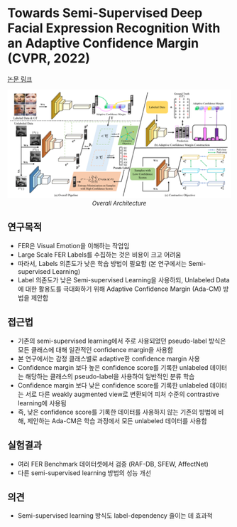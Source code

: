 # Towards Semi-Supervised Deep Facial Expression Recognition With an Adaptive Confidence Margin (CVPR, 2022)

[논문 링크](https://openaccess.thecvf.com/content/CVPR2022/html/Li_Towards_Semi-Supervised_Deep_Facial_Expression_Recognition_With_an_Adaptive_Confidence_CVPR_2022_paper.html)

<p align="center">
    <img width="600" alt='fig1' src="../img/li2022towards.png?raw=true"></br>
    <em><font size=2>Overall Architecture</font></em>
</p>

## 연구목적
- FER은 Visual Emotion을 이해하는 작업임 
- Large Scale FER Labels를 수집하는 것은 비용이 크고 어려움 
- 따라서, Labels 의존도가 낮은 학습 방법이 필요함 (본 연구에서는 Semi-supervised Learning) 
- Label 의존도가 낮은 Semi-supervised Learning을 사용하되, Unlabeled Data에 대한 활용도를 극대화하기 위해 Adaptive Confidence Margin (Ada-CM) 방법을 제안함 

## 접근법
- 기존의 semi-supervised learning에서 주로 사용되었던 pseudo-label 방식은 모든 클래스에 대해 일관적인 confidence margin을 사용함
- 본 연구에서는 감정 클래스별로 adaptive한 confidence margin 사용
- Confidence margin 보다 높은 confidence score를 기록한 unlabeled 데이터는 해당하는 클래스의 pseudo-label을 사용하여 일반적인 분류 학습
- Confidence margin 보다 낮은 confidence score를 기록한 unlabeled 데이터는 서로 다른 weakly augmented view로 변환되어 피처 수준의 contrastive learning에 사용됨
- 즉, 낮은 confidence score를 기록한 데이터를 사용하지 않는 기존의 방법에 비해, 제안하는 Ada-CM은 학습 과정에서 모든 unlabeled 데이터를 사용함
  
## 실험결과
- 여러 FER Benchmark 데이터셋에서 검증 (RAF-DB, SFEW, AffectNet)
- 다른 semi-supervised learning 방법의 성능 개선
  
## 의견
- Semi-supervised learning 방식도 label-dependency 줄이는 데 효과적
